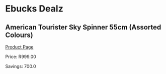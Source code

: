 
# Ebucks Dealz
## American Tourister Sky Spinner 55cm (Assorted Colours)
[Product Page](https://www.ebucks.com/web/shop/productSelected.do?prodId=1070092547&catId=1158501102)

Price: R999.00

Savings: 700.0


	